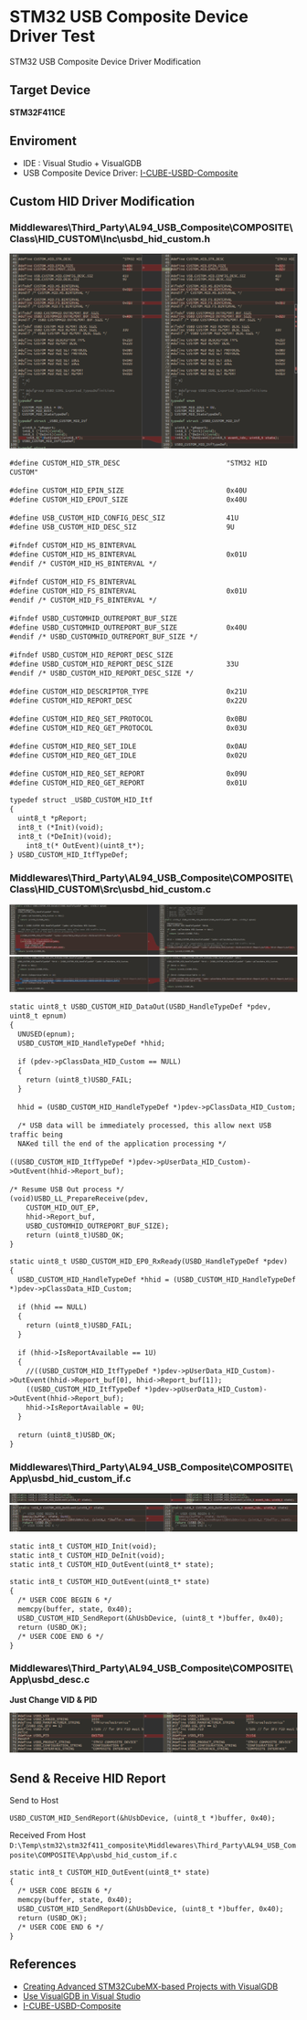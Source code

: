 # STM32 USB Composite Device Driver Test

STM32 USB Composite Device Driver Modification

## Target Device

**STM32F411CE**

## Enviroment

- IDE : Visual Studio + VisualGDB
- USB Composite Device Driver:  [I-CUBE-USBD-Composite](https://github.com/alambe94/I-CUBE-USBD-Composite#i-cube-usbd-composite)

## Custom HID Driver Modification

### Middlewares\Third_Party\AL94_USB_Composite\COMPOSITE\Class\HID_CUSTOM\Inc\usbd_hid_custom.h

![File1](assets/file1.png)

```clike=
#define CUSTOM_HID_STR_DESC                          "STM32 HID CUSTOM"

#define CUSTOM_HID_EPIN_SIZE                         0x40U
#define CUSTOM_HID_EPOUT_SIZE                        0x40U

#define USB_CUSTOM_HID_CONFIG_DESC_SIZ               41U
#define USB_CUSTOM_HID_DESC_SIZ                      9U

#ifndef CUSTOM_HID_HS_BINTERVAL
#define CUSTOM_HID_HS_BINTERVAL                      0x01U
#endif /* CUSTOM_HID_HS_BINTERVAL */

#ifndef CUSTOM_HID_FS_BINTERVAL
#define CUSTOM_HID_FS_BINTERVAL                      0x01U
#endif /* CUSTOM_HID_FS_BINTERVAL */

#ifndef USBD_CUSTOMHID_OUTREPORT_BUF_SIZE
#define USBD_CUSTOMHID_OUTREPORT_BUF_SIZE            0x40U
#endif /* USBD_CUSTOMHID_OUTREPORT_BUF_SIZE */

#ifndef USBD_CUSTOM_HID_REPORT_DESC_SIZE
#define USBD_CUSTOM_HID_REPORT_DESC_SIZE             33U
#endif /* USBD_CUSTOM_HID_REPORT_DESC_SIZE */

#define CUSTOM_HID_DESCRIPTOR_TYPE                   0x21U
#define CUSTOM_HID_REPORT_DESC                       0x22U

#define CUSTOM_HID_REQ_SET_PROTOCOL                  0x0BU
#define CUSTOM_HID_REQ_GET_PROTOCOL                  0x03U

#define CUSTOM_HID_REQ_SET_IDLE                      0x0AU
#define CUSTOM_HID_REQ_GET_IDLE                      0x02U

#define CUSTOM_HID_REQ_SET_REPORT                    0x09U
#define CUSTOM_HID_REQ_GET_REPORT                    0x01U
```

```clike=
typedef struct _USBD_CUSTOM_HID_Itf
{
  uint8_t *pReport;
  int8_t (*Init)(void);
  int8_t (*DeInit)(void);
	int8_t(* OutEvent)(uint8_t*);
} USBD_CUSTOM_HID_ItfTypeDef;
```

### Middlewares\Third_Party\AL94_USB_Composite\COMPOSITE\Class\HID_CUSTOM\Src\usbd_hid_custom.c
![File2](assets/file2.png)
![File3](assets/file3.png)

```cpp=
static uint8_t USBD_CUSTOM_HID_DataOut(USBD_HandleTypeDef *pdev, uint8_t epnum)
{
  UNUSED(epnum);
  USBD_CUSTOM_HID_HandleTypeDef *hhid;

  if (pdev->pClassData_HID_Custom == NULL)
  {
    return (uint8_t)USBD_FAIL;
  }

  hhid = (USBD_CUSTOM_HID_HandleTypeDef *)pdev->pClassData_HID_Custom;

  /* USB data will be immediately processed, this allow next USB traffic being
  NAKed till the end of the application processing */

((USBD_CUSTOM_HID_ItfTypeDef *)pdev->pUserData_HID_Custom)->OutEvent(hhid->Report_buf);

/* Resume USB Out process */
(void)USBD_LL_PrepareReceive(pdev,
    CUSTOM_HID_OUT_EP,
    hhid->Report_buf,
    USBD_CUSTOMHID_OUTREPORT_BUF_SIZE);	
    return (uint8_t)USBD_OK;
}
```

```cpp=
static uint8_t USBD_CUSTOM_HID_EP0_RxReady(USBD_HandleTypeDef *pdev)
{
  USBD_CUSTOM_HID_HandleTypeDef *hhid = (USBD_CUSTOM_HID_HandleTypeDef *)pdev->pClassData_HID_Custom;

  if (hhid == NULL)
  {
    return (uint8_t)USBD_FAIL;
  }

  if (hhid->IsReportAvailable == 1U)
  {
    //((USBD_CUSTOM_HID_ItfTypeDef *)pdev->pUserData_HID_Custom)->OutEvent(hhid->Report_buf[0], hhid->Report_buf[1]);
    ((USBD_CUSTOM_HID_ItfTypeDef *)pdev->pUserData_HID_Custom)->OutEvent(hhid->Report_buf);
    hhid->IsReportAvailable = 0U;
  }

  return (uint8_t)USBD_OK;
}
```

### Middlewares\Third_Party\AL94_USB_Composite\COMPOSITE\App\usbd_hid_custom_if.c

![File4](assets/file4.png)
![File5](assets/file5.png)

```clike=
static int8_t CUSTOM_HID_Init(void);
static int8_t CUSTOM_HID_DeInit(void);
static int8_t CUSTOM_HID_OutEvent(uint8_t* state);
```

```clike=
static int8_t CUSTOM_HID_OutEvent(uint8_t* state)
{
  /* USER CODE BEGIN 6 */
  memcpy(buffer, state, 0x40);
  USBD_CUSTOM_HID_SendReport(&hUsbDevice, (uint8_t *)buffer, 0x40);
  return (USBD_OK);
  /* USER CODE END 6 */
}
```

### Middlewares\Third_Party\AL94_USB_Composite\COMPOSITE\App\usbd_desc.c

**Just Change VID & PID**

![File6](assets/file6.png)

## Send & Receive HID Report

Send to Host

```clike=
USBD_CUSTOM_HID_SendReport(&hUsbDevice, (uint8_t *)buffer, 0x40);
```

Received From Host
`D:\Temp\stm32\stm32f411_composite\Middlewares\Third_Party\AL94_USB_Composite\COMPOSITE\App\usbd_hid_custom_if.c`

```clike=
static int8_t CUSTOM_HID_OutEvent(uint8_t* state)
{
  /* USER CODE BEGIN 6 */
  memcpy(buffer, state, 0x40);
  USBD_CUSTOM_HID_SendReport(&hUsbDevice, (uint8_t *)buffer, 0x40);
  return (USBD_OK);
  /* USER CODE END 6 */
}
```

## References

- [Creating Advanced STM32CubeMX-based Projects with VisualGDB](https://visualgdb.com/tutorials/arm/stm32/cube/advanced/)
- [Use VisualGDB in Visual Studio](https://hackmd.io/@billwang168/rkrNWltBs)
- [I-CUBE-USBD-Composite](https://github.com/alambe94/I-CUBE-USBD-Composite#i-cube-usbd-composite)
